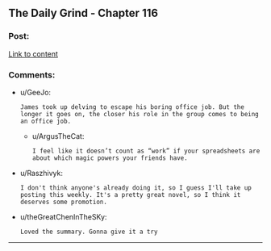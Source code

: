 ## The Daily Grind - Chapter 116

### Post:

[Link to content](https://www.royalroad.com/fiction/15925/the-daily-grind/chapter/564140/chapter-116)

### Comments:

- u/GeeJo:
  ```
  James took up delving to escape his boring office job. But the longer it goes on, the closer his role in the group comes to being an office job.
  ```

  - u/ArgusTheCat:
    ```
    I feel like it doesn’t count as “work” if your spreadsheets are about which magic powers your friends have.
    ```

- u/Raszhivyk:
  ```
  I don't think anyone's already doing it, so I guess I'll take up posting this weekly. It's a pretty great novel, so I think it deserves some promotion.
  ```

- u/theGreatChenInTheSKy:
  ```
  Loved the summary. Gonna give it a try
  ```

---

